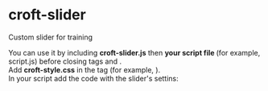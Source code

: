 # croft-slider
Custom slider for training

You can use it by including <b>croft-slider.js</b> then <b>your script file </b>(for example, script.js) before closing tags </body> and </html>.<br>
Add <b>croft-style.css</b> in the <head> tag (for example, <link rel="stylesheet" href="css/style.css">).<br>
In your script add the code with the slider's settins:<br>
<pre>
<script>
   new CroftSlider({
      slider: '.slider',     // insert your slider class
      slide: '.slide',       // insert your slide class
      slidesPadding: 10,     // paddings between slides (in pixels)
      slidesToShow: 3,       // count of slides on the page
      slidesToScroll: 3,     // how many slides do you want to scroll
      variableHeight: false, // different slide heights, check true/false
      autoplayDelay: 4000,   // delay before a slide moving
      arrows: true,          // show arrows (default = true)
      dots: false,           // show dots (defauot = false)
   });
 </script>
 </pre>
